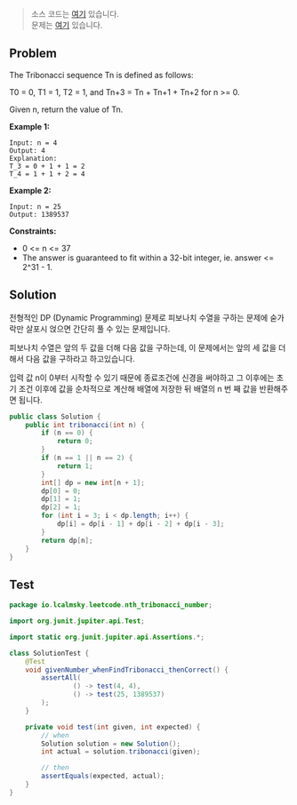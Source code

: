 > 소스 코드는 [여기](https://github.com/lcalmsky/leetcode/blob/master/src/main/java/io/lcalmsky/leetcode/nth_tribonacci-number/Solution.java) 있습니다.  
> 문제는 [여기](https://leetcode.com/explore/challenge/card/september-leetcoding-challenge-2021/639/week-4-september-22nd-september-28th/3986/) 있습니다.

## Problem

The Tribonacci sequence Tn is defined as follows:

T0 = 0, T1 = 1, T2 = 1, and Tn+3 = Tn + Tn+1 + Tn+2 for n >= 0.

Given n, return the value of Tn.

**Example 1:**

```
Input: n = 4
Output: 4
Explanation:
T_3 = 0 + 1 + 1 = 2
T_4 = 1 + 1 + 2 = 4
```

**Example 2:**

```
Input: n = 25
Output: 1389537
```

**Constraints:**

* 0 <= n <= 37
* The answer is guaranteed to fit within a 32-bit integer, ie. answer <= 2^31 - 1.

## Solution

전형적인 DP (Dynamic Programming) 문제로 피보나치 수열을 구하는 문제에 숟가락만 살포시 얹으면 간단히 풀 수 있는 문제입니다.

피보나치 수열은 앞의 두 값을 더해 다음 값을 구하는데, 이 문제에서는 앞의 세 값을 더해서 다음 값을 구하라고 하고있습니다.

입력 값 n이 0부터 시작할 수 있기 때문에 종료조건에 신경을 써야하고 그 이후에는 초기 조건 이후에 값을 순차적으로 계산해 배열에 저장한 뒤 배열의 n 번 째 값을 반환해주면 됩니다.

```java
public class Solution {
    public int tribonacci(int n) {
        if (n == 0) {
            return 0;
        }
        if (n == 1 || n == 2) {
            return 1;
        }
        int[] dp = new int[n + 1];
        dp[0] = 0;
        dp[1] = 1;
        dp[2] = 1;
        for (int i = 3; i < dp.length; i++) {
            dp[i] = dp[i - 1] + dp[i - 2] + dp[i - 3];
        }
        return dp[n];
    }
}
```

## Test

```java
package io.lcalmsky.leetcode.nth_tribonacci_number;

import org.junit.jupiter.api.Test;

import static org.junit.jupiter.api.Assertions.*;

class SolutionTest {
    @Test
    void givenNumber_whenFindTribonacci_thenCorrect() {
        assertAll(
                () -> test(4, 4),
                () -> test(25, 1389537)
        );
    }

    private void test(int given, int expected) {
        // when
        Solution solution = new Solution();
        int actual = solution.tribonacci(given);

        // then
        assertEquals(expected, actual);
    }
}
```